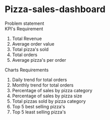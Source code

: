 # Pizza-sales-dashboard <br />
Problem statement<br />
KPI's Requirement <br />
1. Total Revenue
2. Average order value
3. Total pizza's sold
4. Total orders
5. Average pizza's per order <br />

Charts Requirements <br />

1. Daily trend for total orders
2. Monthly trend for total orders
3. Percentage of sales by pizza category
4. Percentage of sales by pizza size
5. Total pizzas sold by pizza category
6. Top 5 best selling pizza's
7. Top 5 least selling pizza's
